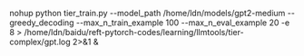 nohup python tier_train.py --model_path /home/ldn/models/gpt2-medium --greedy_decoding --max_n_train_example 100 --max_n_eval_example 20 -e 8  > /home/ldn/baidu/reft-pytorch-codes/learning/llmtools/tier-complex/gpt.log 2>&1 &
